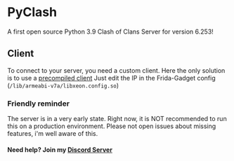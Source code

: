 # PyClash
A first open source Python 3.9 Clash of Clans Server for version 6.253!

## Client
To connect to your server, you need a custom client. Here the only solution is to use a [precompiled client](https://drive.google.com/file/d/1zJ3-GbflMd1gMLV89qGG9Ij_4M5KmcP9/view?usp=sharing)
Just edit the IP in the Frida-Gadget config (```/lib/armeabi-v7a/libxeon.config.so```)

### Friendly reminder
The server is in a very early state. Right now, it is NOT recommended to run this on a production environment. Please not open issues about missing features, i'm well aware of this. 

#### Need help? Join my [Discord Server](https://discord.gg/2UUNqtfJ)
